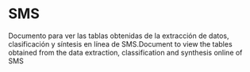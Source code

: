 # SMS
Documento para ver las tablas obtenidas de la extracción de datos, clasificación y síntesis en línea de SMS.Document to view the tables obtained from the data extraction, classification and synthesis online of SMS
